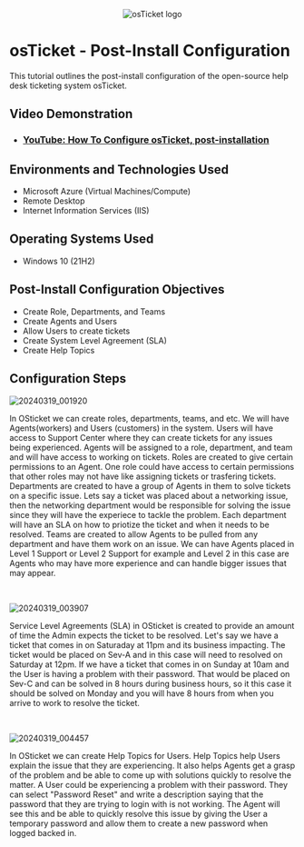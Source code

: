 <p align="center">
<img src="https://i.imgur.com/Clzj7Xs.png" alt="osTicket logo"/>
</p>

<h1>osTicket - Post-Install Configuration</h1>
This tutorial outlines the post-install configuration of the open-source help desk ticketing system osTicket.<br />


<h2>Video Demonstration</h2>

- ### [YouTube: How To Configure osTicket, post-installation](https://www.youtube.com)

<h2>Environments and Technologies Used</h2>

- Microsoft Azure (Virtual Machines/Compute)
- Remote Desktop
- Internet Information Services (IIS)

<h2>Operating Systems Used </h2>

- Windows 10</b> (21H2)

<h2>Post-Install Configuration Objectives</h2>

- Create Role, Departments, and Teams
- Create Agents and Users
- Allow Users to create tickets
- Create System Level Agreement (SLA)
- Create Help Topics

<h2>Configuration Steps</h2>

![20240319_001920](https://github.com/tylermartin12368/post-install-config/assets/161632103/9a74309d-a6bf-4695-a114-1b66200814fc)
</p>
<p>
In OSticket we can create roles, departments, teams, and etc. We will have Agents(workers) and Users (customers) in the system. Users will have access to Support Center where they can create tickets for any issues being experienced. Agents will be assigned to a role, department, and team and will have access to working on tickets. Roles are created to give certain permissions to an Agent. One role could have access to certain permissions that other roles may not have like assigning tickets or trasfering tickets. Departments are created to have a group of Agents in them to solve tickets on a specific issue. Lets say a ticket was placed about a networking issue, then the networking department would be responsible for solving the issue since they will have the experiece to tackle the problem. Each department will have an SLA on how to priotize the ticket and when it needs to be resolved. Teams are created to allow Agents to be pulled from any department and have them work on an issue. We can have Agents placed in Level 1 Support or Level 2 Support for example and Level 2 in this case are Agents who may have more experience and can handle bigger issues that may appear.   
</p>
<br />

![20240319_003907](https://github.com/tylermartin12368/post-install-config/assets/161632103/e4c9a9a7-db39-4b15-8b6f-da73d99760e0)
</p>
<p>
Service Level Agreements (SLA) in OSticket is created to provide an amount of time the Admin expects the ticket to be resolved. Let's say we have a ticket that comes in on Saturaday at 11pm and its business impacting. The ticket would be placed on Sev-A and in this case will need to resolved on Saturday at 12pm. If we have a ticket that comes in on Sunday at 10am and the User is having a problem with their password. That would be placed on Sev-C and can be solved in 8 hours during business hours, so it this case it should be solved on Monday and you will have 8 hours from when you arrive to work to resolve the ticket. 
</p>
<br />

![20240319_004457](https://github.com/tylermartin12368/post-install-config/assets/161632103/a3736925-5969-46f6-97ce-0f8672973acc)
</p>
<p>
In OSticket we can create Help Topics for Users. Help Topics help Users explain the issue that they are experiencing. It also helps Agents get a grasp of the problem and be able to come up with solutions quickly to resolve the matter. A User could be experiencing a problem with their password. They can select "Password Reset" and write a description saying that the password that they are trying to login with is not working. The Agent will see this and be able to quickly resolve this issue by giving the User a temporary password and allow them to create a new password when logged backed in. 
</p>
<br />
